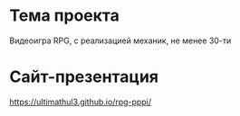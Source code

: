 # Тема проекта

Видеоигра RPG, с реализацией механик, не менее 30-ти

# Сайт-презентация

https://ultimathul3.github.io/rpg-pppi/